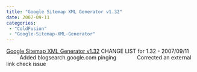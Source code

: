 ```yaml
---
title: "Google Sitemap XML Generator v1.32"
date: 2007-09-11
categories: 
 - "ColdFusion"
 - "Google-Sitemap-XML-Generator"
---
```


[Google Sitemap XML Generator v1.32](http://googlesitemapxmlgenerator.riaforge.org/) CHANGE LIST for 1.32 - 2007/09/11 
             Added blogsearch.google.com pinging 
             Corrected an external link check issue
